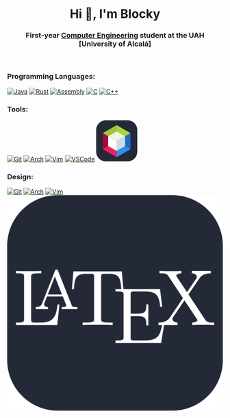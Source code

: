 <h1 align="center">Hi 👋, I'm Blocky</h1>
<h3 align="center">First-year <a href="https://www.uah.es/en/estudios/estudios-oficiales/grados/Degree-in-Computer-Engineering/">Computer Engineering</a> student at the UAH [University of Alcalá]</h3>
<br>
<h3 align="left">Programming Languages:</h3>
<p align="left">  

  [![Java](https://go-skill-icons.vercel.app/api/icons?i=java)](https://www.java.com)
  [![Rust](https://go-skill-icons.vercel.app/api/icons?i=rust)](https://www.rust-lang.org/)
  [![Assembly](https://go-skill-icons.vercel.app/api/icons?i=assembly)](https://www.gnu.org/software/binutils/)
  [![C](https://go-skill-icons.vercel.app/api/icons?i=c)](https://www.c-language.org/)
  [![C++](https://go-skill-icons.vercel.app/api/icons?i=cpp)](https://isocpp.org/)
</p>

<h3 align="left">Tools:</h3>
<p align="left"> 
  
  [![Git](https://go-skill-icons.vercel.app/api/icons?i=git)](https://git-scm.com/)
  [![Arch](https://go-skill-icons.vercel.app/api/icons?i=arch)](https://archlinux.org/)
  [![Vim](https://go-skill-icons.vercel.app/api/icons?i=vim)](https://neovim.io/)
  [![VSCode](https://go-skill-icons.vercel.app/api/icons?i=vscode)](https://code.visualstudio.com/)
  [![ApacheNetBeans](https://raw.githubusercontent.com/Blockky/Blockky/master/images/apachenetbeans.svg)](https://netbeans.apache.org/front/main/index.html)
</p>

<h3 align="left">Design:</h3>
<p align="left"> 
  
  [![Git](https://go-skill-icons.vercel.app/api/icons?i=latex)](https://git-scm.com/)
  [![Arch](https://go-skill-icons.vercel.app/api/icons?i=html)](https://archlinux.org/)
  [![Vim](https://go-skill-icons.vercel.app/api/icons?i=css)](https://neovim.io/)
  [![Vim](https://raw.githubusercontent.com/Blockky/Blockky/master/images/latexlogo.svg)]([https://www.latex-project.org/)
</p>

